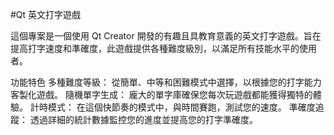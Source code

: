 
#Qt 英文打字遊戲

這個專案是一個使用 Qt Creator 開發的有趣且具教育意義的英文打字遊戲。旨在提高打字速度和準確度，此遊戲提供各種難度級別，以滿足所有技能水平的使用者。

功能特色
多種難度等級： 從簡單、中等和困難模式中選擇，以根據您的打字能力客製化遊戲。
隨機單字生成： 龐大的單字庫確保您每次玩遊戲都能獲得獨特的體驗。
計時模式： 在這個快節奏的模式中，與時間賽跑，測試您的速度。
準確度追蹤： 透過詳細的統計數據監控您的進度並提高您的打字準確度。
